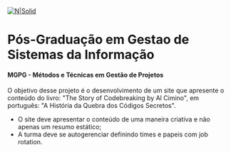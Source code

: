[![N|Solid](https://gru.ifsp.edu.br/images/logos/Guarulhos-02.jpg)](https://gru.ifsp.edu.br/)

# Pós-Graduação em Gestao de Sistemas da Informação

#### MGPG - Métodos e Técnicas em Gestão de Projetos

O objetivo desse projeto é o desenvolvimento de um site que apresente o conteúdo do livro: "The Story of Codebreaking by Al Cimino", em português: "A História da Quebra dos Códigos Secretos".

  - O site deve apresentar o conteúdo de uma maneira criativa e não apenas um resumo estático;
  - A turma deve se autogerenciar definindo times e papeis com job rotation.